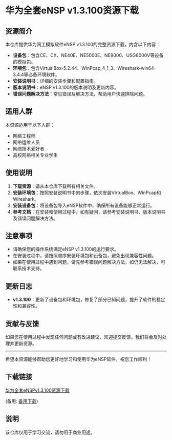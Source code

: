 # 华为全套eNSP v1.3.100资源下载

## 资源简介

本仓库提供华为网工模拟软件eNSP v1.3.100的完整资源下载，内含以下内容：

- **设备包**：包含CE、CX、NE40E、NE5000E、NE9000、USG6000V等设备的模拟包。
- **环境包**：包含VirtualBox-5.2.44、WinPcap_4_1_3、Wireshark-win64-3.4.4等必备环境软件。
- **安装说明书**：详细的安装步骤和配置指南。
- **版本说明书**：eNSP v1.3.100的版本说明及更新内容。
- **错误问题解决方法**：常见错误及解决方法，帮助用户快速排除问题。

## 适用人群

本资源适用于以下人群：

- 网络工程师
- 网络运维人员
- 网络技术爱好者
- 高校网络相关专业学生

## 使用说明

1. **下载资源**：请从本仓库下载所有相关文件。
2. **安装环境包**：按照安装说明书中的步骤，依次安装VirtualBox、WinPcap和Wireshark。
3. **安装设备包**：将设备包导入eNSP软件中，确保所有设备能够正常运行。
4. **参考文档**：在安装和使用过程中，如有疑问，请参考安装说明书、版本说明书及错误问题解决方法。

## 注意事项

- 请确保您的操作系统满足eNSP v1.3.100的运行要求。
- 在安装过程中，请按照顺序安装环境包和设备包，避免出现兼容性问题。
- 如果在使用过程中遇到问题，请先参考错误问题解决方法，如仍无法解决，可联系技术支持。

## 更新日志

- **v1.3.100**：更新了设备包和环境包，修复了部分已知问题，提升了软件的稳定性和兼容性。

## 贡献与反馈

如果您在使用过程中发现任何问题或有改进建议，欢迎提交反馈。我们将会及时处理并更新资源。

---

希望本资源能够帮助您更好地学习和使用华为eNSP软件，祝您工作顺利！

## 下载链接
[华为全套eNSPv1.3.100资源下载](https://pan.quark.cn/s/45f20c2fc140) 

(备用: [备用下载](https://pan.baidu.com/s/1TBaqqSYAUkXrbdOBLOcT3A?pwd=1234))

## 说明

该仓库仅用于学习交流，请勿用于商业用途。
